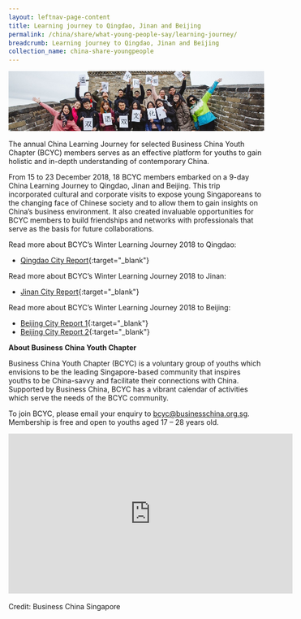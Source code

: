 ```yaml
---
layout: leftnav-page-content
title: Learning journey to Qingdao, Jinan and Beijing
permalink: /china/share/what-young-people-say/learning-journey/
breadcrumb: Learning journey to Qingdao, Jinan and Beijing
collection_name: china-share-youngpeople
---
```


<img src="\images\china-youngpeople\Winter-Learning-Journey-Dec-2018.jpg" alt="learning journey" style="width:800px;" />

The annual China Learning Journey for selected Business China Youth Chapter (BCYC) members serves as an effective platform for youths to gain holistic and in-depth understanding of contemporary China.

From 15 to 23 December 2018, 18 BCYC members embarked on a 9-day China Learning Journey to Qingdao, Jinan and Beijing. This trip incorporated cultural and corporate visits to expose young Singaporeans to the changing face of Chinese society and to allow them to gain insights on China’s business environment. It also created invaluable opportunities for BCYC members to build friendships and networks with professionals that serve as the basis for future collaborations.

Read more about BCYC’s Winter Learning Journey 2018 to Qingdao:

- [Qingdao City Report](http://www.eyeonasia.sg/wp-content/uploads/2019/04/1.-Qingdao-City-Report-opt.pdf){:target="_blank"}

Read more about BCYC’s Winter Learning Journey 2018 to Jinan:

- [Jinan City Report](http://www.eyeonasia.sg/wp-content/uploads/2019/04/2.-Jinan-City-Report-opt.pdf){:target="_blank"}

Read more about BCYC’s Winter Learning Journey 2018 to Beijing:

- [Beijing City Report 1](http://www.eyeonasia.sg/wp-content/uploads/2019/04/3.-Group-City-Report-Beijing-opt.pdf){:target="_blank"}
- [Beijing City Report 2](http://www.eyeonasia.sg/wp-content/uploads/2019/04/4.-Beijing-City-Report.pdf){:target="_blank"}

**About Business China Youth Chapter**

Business China Youth Chapter (BCYC) is a voluntary group of youths which envisions to be the leading Singapore-based community that inspires youths to be China-savvy and facilitate their connections with China. Supported by Business China, BCYC has a vibrant calendar of activities which serve the needs of the BCYC community.

To join BCYC, please email your enquiry to [bcyc@businesschina.org.sg](mailto:bcyc@businesschina.org.sg). Membership is free and open to youths aged 17 – 28 years old.

<div class="bp-youtube">
<iframe width="560" height="315" src="https://www.youtube.com/embed/CvTCsN-d9A8" frameborder="0" allow="accelerometer; autoplay; encrypted-media; gyroscope; picture-in-picture" allowfullscreen></iframe>
</div>

Credit: Business China Singapore